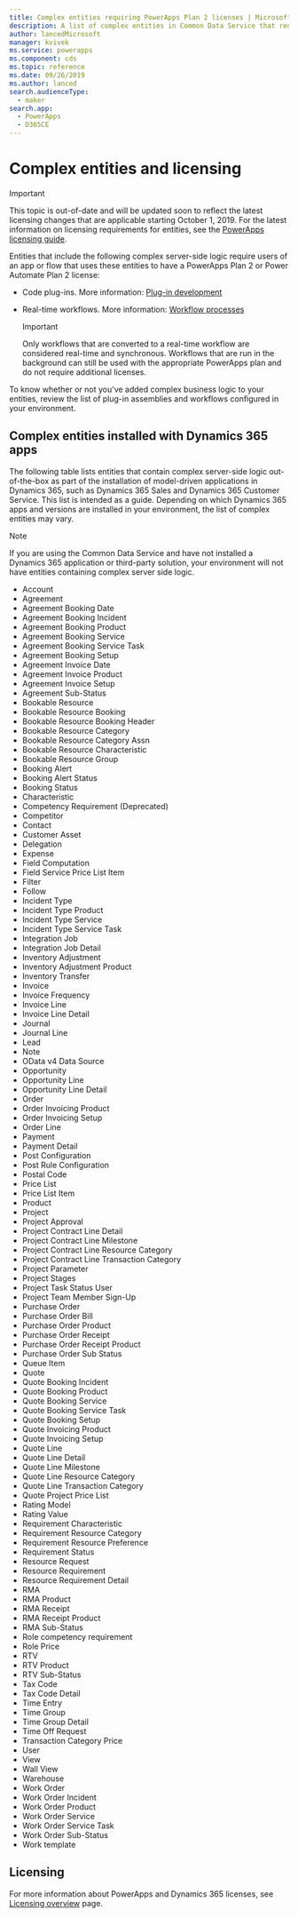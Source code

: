 ```yaml
---
title: Complex entities requiring PowerApps Plan 2 licenses | Microsoft Docs
description: A list of complex entities in Common Data Service that require a PowerApps Plan 2 license.
author: lancedMicrosoft
manager: kvivek
ms.service: powerapps
ms.component: cds
ms.topic: reference
ms.date: 09/26/2019
ms.author: lanced
search.audienceType: 
  - maker
search.app: 
  - PowerApps
  - D365CE
---
```


# Complex entities and licensing

> [!IMPORTANT]
> This topic is out-of-date and will be updated soon to reflect the latest licensing changes that are applicable starting October 1, 2019. For the latest information on licensing requirements for entities, see the [PowerApps licensing guide](https://go.microsoft.com/fwlink/?linkid=2085130).

Entities that include the following complex server-side logic require users of an app or flow that uses these entities to have a PowerApps Plan 2 or Power Automate Plan 2 license:

* Code plug-ins. More information: [Plug-in development](/powerapps/developer/common-data-service/plug-ins)
* Real-time workflows. More information: [Workflow processes](/flow/workflow-processes)

    > [!IMPORTANT]
    >  Only workflows that are converted to a real-time workflow are considered real-time and synchronous. Workflows that are run in the background can still be used with the appropriate PowerApps plan and do not require additional licenses.

To know whether or not you've added complex business logic to your entities, review the list of plug-in assemblies and workflows configured in your environment.

## Complex entities installed with Dynamics 365 apps
The following table lists entities that contain complex server-side logic out-of-the-box as part of the installation of model-driven applications in Dynamics 365, such as Dynamics 365 Sales and Dynamics 365 Customer Service. This list is intended as a guide. Depending on which Dynamics 365 apps and versions are installed in your environment, the list of complex entities may vary.

> [!NOTE]
>  If you are using the Common Data Service and have not installed a Dynamics 365 application or third-party solution, your environment will not have entities containing complex server side logic.

* Account
* Agreement
* Agreement Booking Date
* Agreement Booking Incident
* Agreement Booking Product
* Agreement Booking Service
* Agreement Booking Service Task
* Agreement Booking Setup
* Agreement Invoice Date
* Agreement Invoice Product
* Agreement Invoice Setup
* Agreement Sub-Status
* Bookable Resource
* Bookable Resource Booking
* Bookable Resource Booking Header
* Bookable Resource Category
* Bookable Resource Category Assn
* Bookable Resource Characteristic
* Bookable Resource Group
* Booking Alert
* Booking Alert Status
* Booking Status
* Characteristic
* Competency Requirement (Deprecated)
* Competitor
* Contact
* Customer Asset
* Delegation
* Expense
* Field Computation
* Field Service Price List Item
* Filter
* Follow
* Incident Type
* Incident Type Product
* Incident Type Service
* Incident Type Service Task
* Integration Job
* Integration Job Detail
* Inventory Adjustment
* Inventory Adjustment Product
* Inventory Transfer
* Invoice
* Invoice Frequency
* Invoice Line
* Invoice Line Detail
* Journal
* Journal Line
* Lead
* Note
* OData v4 Data Source
* Opportunity
* Opportunity Line
* Opportunity Line Detail
* Order
* Order Invoicing Product
* Order Invoicing Setup
* Order Line
* Payment
* Payment Detail
* Post Configuration
* Post Rule Configuration
* Postal Code
* Price List
* Price List Item
* Product
* Project
* Project Approval
* Project Contract Line Detail
* Project Contract Line Milestone
* Project Contract Line Resource Category
* Project Contract Line Transaction Category
* Project Parameter
* Project Stages
* Project Task Status User
* Project Team Member Sign-Up
* Purchase Order
* Purchase Order Bill
* Purchase Order Product
* Purchase Order Receipt
* Purchase Order Receipt Product
* Purchase Order Sub Status
* Queue Item
* Quote
* Quote Booking Incident
* Quote Booking Product
* Quote Booking Service
* Quote Booking Service Task
* Quote Booking Setup
* Quote Invoicing Product
* Quote Invoicing Setup
* Quote Line
* Quote Line Detail
* Quote Line Milestone
* Quote Line Resource Category
* Quote Line Transaction Category
* Quote Project Price List
* Rating Model
* Rating Value
* Requirement Characteristic
* Requirement Resource Category
* Requirement Resource Preference
* Requirement Status
* Resource Request
* Resource Requirement
* Resource Requirement Detail
* RMA
* RMA Product
* RMA Receipt
* RMA Receipt Product
* RMA Sub-Status
* Role competency requirement
* Role Price
* RTV
* RTV Product
* RTV Sub-Status
* Tax Code
* Tax Code Detail
* Time Entry
* Time Group
* Time Group Detail
* Time Off Request
* Transaction Category Price
* User
* View
* Wall View
* Warehouse
* Work Order
* Work Order Incident
* Work Order Product
* Work Order Service
* Work Order Service Task
* Work Order Sub-Status
* Work template


## Licensing
For more information about PowerApps and Dynamics 365 licenses, see [Licensing overview](../../administrator/pricing-billing-skus.md) page.

